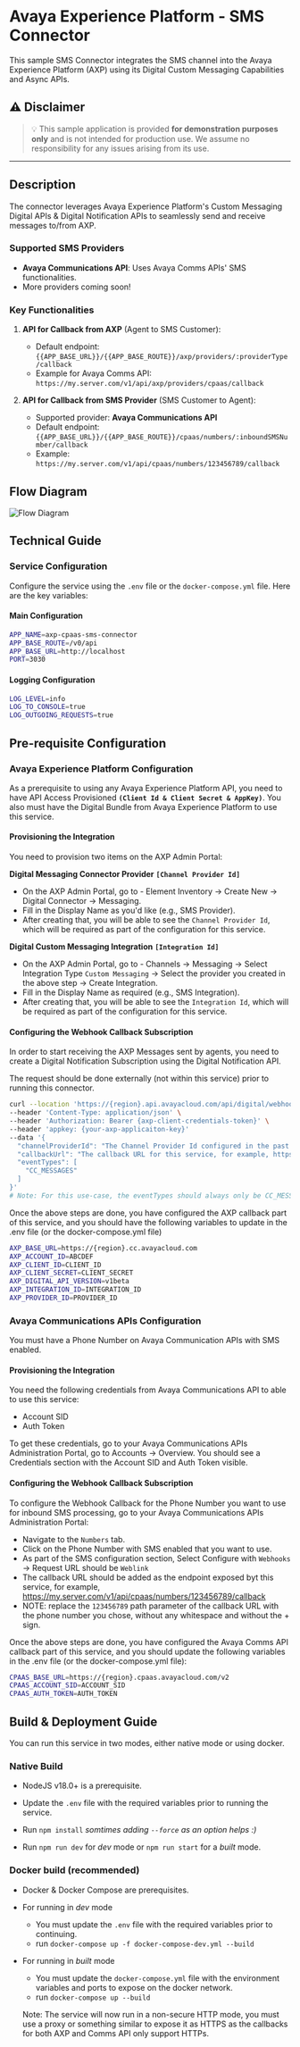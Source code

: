 # Avaya Experience Platform - SMS Connector

This sample SMS Connector integrates the SMS channel into the Avaya Experience Platform (AXP) using its Digital Custom Messaging Capabilities and Async APIs.

## :warning: **Disclaimer**

> :bulb: This sample application is provided **for demonstration purposes only** and is not intended for production use. We assume no responsibility for any issues arising from its use.

---

## Description

The connector leverages Avaya Experience Platform's Custom Messaging Digital APIs & Digital Notification APIs to seamlessly send and receive messages to/from AXP.

### Supported SMS Providers
- **Avaya Communications API**: Uses Avaya Comms APIs' SMS functionalities.
- More providers coming soon!

### Key Functionalities
1. **API for Callback from AXP** (Agent to SMS Customer):
   - Default endpoint: `{{APP_BASE_URL}}/{{APP_BASE_ROUTE}}/axp/providers/:providerType/callback`
   - Example for Avaya Comms API: `https://my.server.com/v1/api/axp/providers/cpaas/callback`

2. **API for Callback from SMS Provider** (SMS Customer to Agent):
   - Supported provider: **Avaya Communications API**
   - Default endpoint: `{{APP_BASE_URL}}/{{APP_BASE_ROUTE}}/cpaas/numbers/:inboundSMSNumber/callback`
   - Example: `https://my.server.com/v1/api/cpaas/numbers/123456789/callback`

## Flow Diagram
![Flow Diagram](./static/images/diagram.svg)

## Technical Guide

### Service Configuration
Configure the service using the `.env` file or the `docker-compose.yml` file. Here are the key variables:

#### Main Configuration
```sh
APP_NAME=axp-cpaas-sms-connector
APP_BASE_ROUTE=/v0/api
APP_BASE_URL=http://localhost
PORT=3030
```

#### Logging Configuration
```sh
LOG_LEVEL=info
LOG_TO_CONSOLE=true
LOG_OUTGOING_REQUESTS=true
```

## Pre-requisite Configuration

### Avaya Experience Platform Configuration

As a prerequisite to using any Avaya Experience Platform API, you need to have API Access Provisioned **`(Client Id & Client Secret & AppKey)`**. You also must have the Digital Bundle from Avaya Experience Platform to use this service.

#### Provisioning the Integration

You need to provision two items on the AXP Admin Portal:

**Digital Messaging Connector Provider** **`[Channel Provider Id]`**
- On the AXP Admin Portal, go to - Element Inventory → Create New → Digital Connector → Messaging.
- Fill in the Display Name as you'd like (e.g., SMS Provider).
- After creating that, you will be able to see the `Channel Provider Id`, which will be required as part of the configuration for this service.

**Digital Custom Messaging Integration** **`[Integration Id]`**
- On the AXP Admin Portal, go to - Channels → Messaging → Select Integration Type `Custom Messaging` → Select the provider you created in the above step → Create Integration.
- Fill in the Display Name as required (e.g., SMS Integration).
- After creating that, you will be able to see the `Integration Id`, which will be required as part of the configuration for this service.

#### Configuring the Webhook Callback Subscription
In order to start receiving the AXP Messages sent by agents, you need to create a Digital Notification Subscription using the Digital Notification API.

The request should be done externally (not within this service) prior to running this connector.

```bash
curl --location 'https://{region}.api.avayacloud.com/api/digital/webhook/v1/accounts/{you-axp-account-id}/subscriptions' \
--header 'Content-Type: application/json' \
--header 'Authorization: Bearer {axp-client-credentials-token}' \
--header 'appkey: {your-axp-applicaiton-key}'
--data '{
  "channelProviderId": "The Channel Provider Id configured in the past few steps, for example, 0d2xxxx9a-1bx6-xx1c-xxxe-8fa2b5xxxxx",
  "callbackUrl": "The callback URL for this service, for example, https://my.server.com/v1/api/axp/providers/cpaas/callback",
  "eventTypes": [
    "CC_MESSAGES"
  ]
}'
# Note: For this use-case, the eventTypes should always only be CC_MESSAGES, this is to only receive the messages sent by the Agents & AXP Automation and not be flooded with every single message sent or received.
```

Once the above steps are done, you have configured the AXP callback part of this service, and you should have the following variables to update in the .env file (or the docker-compose.yml file)

```bash
AXP_BASE_URL=https://{region}.cc.avayacloud.com
AXP_ACCOUNT_ID=ABCDEF
AXP_CLIENT_ID=CLIENT_ID
AXP_CLIENT_SECRET=CLIENT_SECRET
AXP_DIGITAL_API_VERSION=v1beta
AXP_INTEGRATION_ID=INTEGRATION_ID
AXP_PROVIDER_ID=PROVIDER_ID
```

### Avaya Communications APIs Configuration

You must have a Phone Number on Avaya Communication APIs with SMS enabled.

#### Provisioning the Integration

You need the following credentials from Avaya Communications API to able to use this service:
- Account SID
- Auth Token

To get these credentials, go to your Avaya Communications APIs Administration Portal, go to Accounts → Overview. You should see a Credentials section with the Account SID and Auth Token visible.


#### Configuring the Webhook Callback Subscription

To configure the Webhook Callback for the Phone Number you want to use for inbound SMS processing, go to your Avaya Communications APIs Administration Portal:
- Navigate to the `Numbers` tab.
- Click on the Phone Number with SMS enabled that you want to use.
- As part of the SMS configuration section, Select Configure with `Webhooks` → Request URL should be `Weblink`
- The callback URL should be added as the endpoint exposed byt this service, for example, https://my.server.com/v1/api/cpaas/numbers/123456789/callback
- NOTE: replace the `123456789` path parameter of the callback URL with the phone number you chose, without any whitespace and without the + sign.


Once the above steps are done, you have configured the Avaya Comms API callback part of this service, and you should update the following variables in the .env file (or the docker-compose.yml file):

```bash
CPAAS_BASE_URL=https://{region}.cpaas.avayacloud.com/v2
CPAAS_ACCOUNT_SID=ACCOUNT_SID
CPAAS_AUTH_TOKEN=AUTH_TOKEN
```

## Build & Deployment Guide


You can run this service in two modes, either native mode or using docker.

### Native Build

- NodeJS v18.0+ is a prerequisite.
- Update the `.env` file with the required variables prior to running the service.

- Run `npm install` _somtimes adding `--force` as an option helps :)_
- Run `npm run dev` for _dev_ mode or `npm run start` for a _built_ mode.


### Docker build (recommended)

- Docker & Docker Compose are prerequisites.
- For running in _dev_ mode
  - You must update the `.env` file with the required variables prior to continuing.
  - run `docker-compose up -f docker-compose-dev.yml --build`
- For running in _built_ mode
  - You must update the `docker-compose.yml` file with the environment variables and ports to expose on the docker network.
  - run `docker-compose up --build`

  Note: The service will now run in a non-secure HTTP mode, you must use a proxy or something similar to expose it as HTTPS as the callbacks for both AXP and Comms API only support HTTPs.
